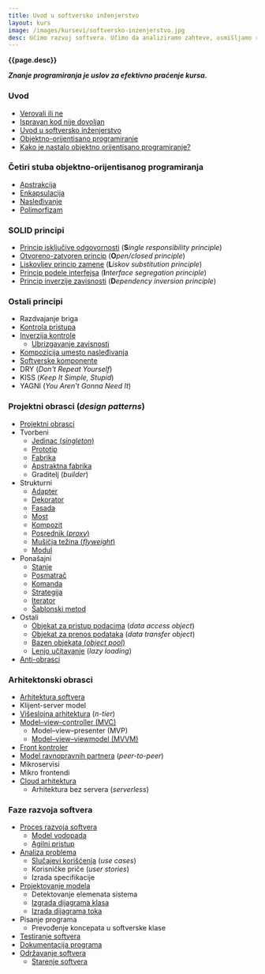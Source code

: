 ```yaml
---
title: Uvod u softversko inženjerstvo
layout: kurs
image: /images/kursevi/softversko-inzenjerstvo.jpg
desc: Učimo razvoj softvera. Učimo da analiziramo zahteve, osmišljamo rešenja i projektujemo softver. Učimo da prepoznajemo obrasce i primenjujemo oprobane metode razvoja softvera.
---
```


**{{page.desc}}**

***Znanje programiranja je uslov za efektivno praćenje kursa.***

### Uvod

- [Verovali ili ne](/verovali-ili-ne)
- [Ispravan kod nije dovoljan](/ispravan-kod-nije-dovoljan)
- [Uvod u softversko inženjerstvo](/softversko-inzenjerstvo)
- [Objektno-orijentisano programiranje](/objektno-orijentisano-programiranje)
- [Kako je nastalo objektno orijentisano programiranje?](/nastanak-oop)

### Četiri stuba objektno-orijentisanog programiranja

- [Apstrakcija](/apstrakcija)
- [Enkapsulacija](/enkapsulacija)
- [Nasleđivanje](/nasledjivanje-klasa)
- [Polimorfizam](/polimorfizam)

### SOLID principi

- [Princip isključive odgovornosti](/princip-iskljucive-odgovornosti) (**S***ingle responsibility principle*)
- [Otvoreno-zatvoren princip](/otvoren-zatvoren-princip) (**O***pen/closed principle*)
- [Liskovljev princip zamene](/liskov-princip-zamene) (**L***iskov substitution principle*)
- [Princip podele interfejsa](/princip-podele-interfejsa) (**I***nterface segregation principle*)
- [Princip inverzije zavisnosti](/princip-inverzije-zavisnosti) (**D***ependency inversion principle*)

### Ostali principi

- Razdvajanje briga
- [Kontrola pristupa](/kontrola-pristupa)
- [Inverzija kontrole](/inverzija-kontrole)
  - [Ubrizgavanje zavisnosti](/ubrizgavanje-zavisnosti)
- [Kompozicija umesto nasleđivanja](/kompozicija-vs-nasledjivanje)
- [Softverske komponente](/komponente)
- DRY (*Don't Repeat Yourself*)
- KISS (*Keep It Simple, Stupid*)
- YAGNI (*You Aren't Gonna Need It*)

### Projektni obrasci (*design patterns*)

- [Projektni obrasci](/projektni-obrasci)
- Tvorbeni 
  - [Jedinac (*singleton*)](/obrazac-singleton)
  - [Prototip](/obrazac-prototip)
  - [Fabrika](/obrazac-fabrika)
  - [Apstraktna fabrika](/apstraktna-fabrika)
  - Graditelj (*builder*)
- Strukturni
  - [Adapter](/obrazac-adapter)
  - [Dekorator](/obrazac-dekorator)
  - [Fasada](/obrazac-fasada)
  - [Most](/obrazac-most)
  - [Kompozit](/obrazac-kompozit)
  - [Posrednik (*proxy*)](/obrazac-proxy)
  - [Mušičja težina (*flyweight*)](/obrazac-flyweight)
  - [Modul](/obrazac-modul)
- Ponašajni
  - [Stanje](/obrazac-stanja)
  - [Posmatrač](/obrazac-posmatrac)
  - [Komanda](/obrazac-komanda)
  - [Strategija](/obrazac-strategija)
  - [Iterator](/obrazac-iterator)
  - [Šablonski metod](/sablonski-metod)
- Ostali
  - [Objekat za pristup podacima](/objekat-za-pristup-podacima) (*data access object*)
  - [Objekat za prenos podataka](/objekat-za-prenos-podataka) (*data transfer object*)
  - [Bazen objekata (*object pool*)](/bazen-objekata)
  - [Lenjo učitavanje](/lenjo-ucitavanje) (*lazy loading*)
- [Anti-obrasci](/anti-obrasci)

### Arhitektonski obrasci

- [Arhitektura softvera](/arhitektura-softvera)
- Klijent-server model
- [Višeslojna arhitektura](/viseslojna-arhitektura) (*n-tier*)
- [Model–view–controller (MVC)](/mvc)
  - Model–view–presenter (MVP)
  - [Model–view–viewmodel (MVVM)](/mvvm)
- [Front kontroler](/front-kontroler)
- [Model ravnopravnih partnera](/model-ravnopravnih-partnera) (*peer-to-peer*)
- Mikroservisi
- Mikro frontendi
- [Cloud arhitektura](/cloud-arhitektura)
  - Arhitektura bez servera (*serverless*)

### Faze razvoja softvera

- [Proces razvoja softvera](/faze-razvoja-programa)
  - [Model vodopada](/model-vodopada)
  - [Agilni pristup](/agilni-pristup)
- [Analiza problema](/analiza-zahteva)
  - [Slučajevi korišćenja](/slucaj-koriscenja) (*use cases*)
  - Korisničke priče (*user stories*)
  - Izrada specifikacije
- [Projektovanje modela](/projektovanje-modela)
  - Detektovanje elemenata sistema
  - [Izgrada dijagrama klasa](/dijagram-klasa)
  - [Izrada dijagrama toka](/dijagram-toka)
- Pisanje programa
  - Prevođenje koncepata u softverske klase
- [Testiranje softvera](/testiranje-programa)
- [Dokumentacija programa](/dokumentacija-programa)
- [Održavanje softvera](/odrzavanje-softvera)
  - [Starenje softvera](https://www.slideshare.net/DamjanPavlica/starenje-softvera)

